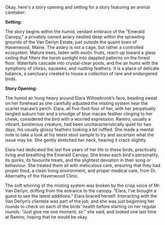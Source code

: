 Okay, here's a story opening and setting for a story featuring an animal caretaker:

**Setting:**

The story begins within the humid, verdant embrace of the "Emerald Canopy," a privately owned aviary nestled deep within the sprawling grounds of the Van Derlyn Estate, just outside the quaint town of Havenwood, Maine.  The aviary is not a cage, but rather a controlled ecosystem.  Mature trees, laden with exotic fruits, reach up toward a glass ceiling that filters the harsh sunlight into dappled patterns on the forest floor.  Waterfalls cascade into crystal-clear pools, and the air hums with the symphony of chirps, squawks, and rustling feathers. It is a place of delicate balance, a sanctuary created to house a collection of rare and endangered birds.

**Story Opening:**

The humid air hung heavy around Elara Willowbrook’s face, beading sweat on her forehead as she carefully adjusted the misting system near the scarlet macaw’s perch. Elara, all five-foot-four of her, with her perpetually tangled auburn hair and a smudge of blue macaw feather clinging to her cheek, considered the bird with a worried expression.  Ramiro, usually a vibrant, boisterous creature, had been uncharacteristically quiet for two days, his usually glossy feathers looking a bit ruffled. She made a mental note to take a look at his latest stool sample to try and ascertain what the issue may be. She gently stretched her neck, hearing it crack slightly.

Elara had dedicated the last five years of her life to these birds, practically living and breathing the Emerald Canopy.  She knew each bird's personality, its quirks, its favourite treats, and the slightest deviation in their song or behaviour.  She treated them all with meticulous care, ensuring that they had proper food, a clean living environment, and proper medical care, from Dr. Abernathy of the Havenwood Clinic.

The soft whirring of the misting system was broken by the crisp voice of Mr. Van Derlyn, drifting from the entrance to the canopy. “Elara, I’ve brought a guest to see the latest additions.” Elara braced herself. Interacting with the Van Derlyn’s clientele was part of the job, and she was just beginning her rounds to check on each of the birds’ health before starting on her regular rounds.  "Just give me one moment, sir." she said, and looked one last time at Ramiro, hoping that he would be okay.
